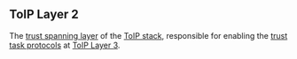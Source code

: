 ## ToIP Layer 2

<p class="c8"><span>The </span><span class="c2"><a class="c3" href="#h.k9uiol17u620">trust spanning layer</a></span><span>&nbsp;of the </span><span class="c2"><a class="c3" href="#h.wms58fgdch9m">ToIP stack</a></span><span>, responsible for enabling the </span><span class="c2"><a class="c3" href="#h.uo2gx58kwj2o">trust task protocols</a></span><span>&nbsp;at </span><span class="c2"><a class="c3" href="#h.7rbvlbpp8vwp">ToIP Layer 3</a></span><span class="c0">.</span></p>


